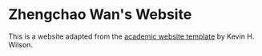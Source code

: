 # Zhengchao Wan's Website

This is a website adapted from the [academic website template](https://github.com/khwilson/kevinhayeswilson.com) by Kevin H. Wilson.
